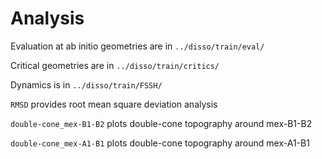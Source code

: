 # Analysis
Evaluation at ab initio geometries are in `../disso/train/eval/`

Critical geometries are in `../disso/train/critics/`

Dynamics is in `../disso/train/FSSH/`

`RMSD` provides root mean square deviation analysis

`double-cone_mex-B1-B2` plots double-cone topography around mex-B1-B2

`double-cone_mex-A1-B1` plots double-cone topography around mex-A1-B1
